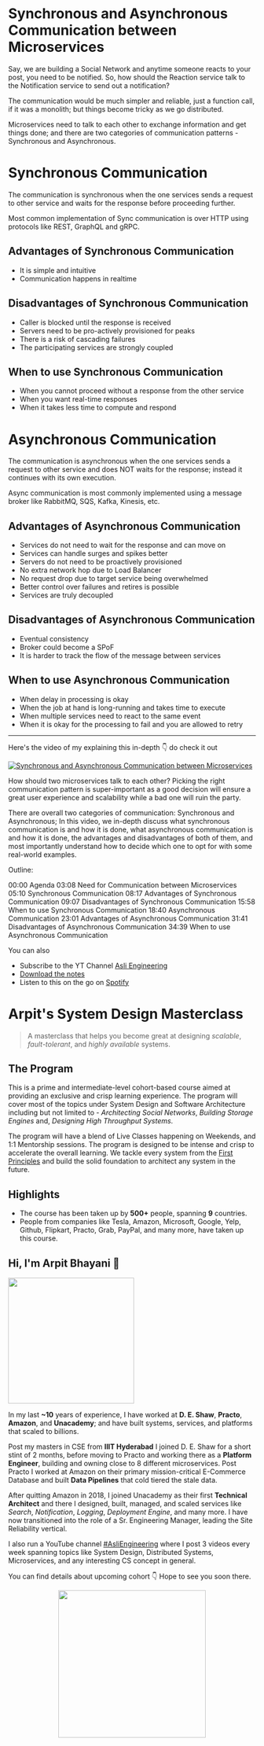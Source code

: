 Synchronous and Asynchronous Communication between Microservices
===


Say, we are building a Social Network and anytime someone reacts to your post, you need to be notified. So, how should the Reaction service talk to the Notification service to send out a notification?

The communication would be much simpler and reliable, just a function call, if it was a monolith; but things become tricky as we go distributed.

Microservices need to talk to each other to exchange information and get things done; and there are two categories of communication patterns - Synchronous and Asynchronous.

# Synchronous Communication

The communication is synchronous when the one services sends a request to other service and waits for the response before proceeding further.

 Most common implementation of Sync communication is over HTTP using protocols like REST, GraphQL and gRPC.

## Advantages of Synchronous Communication

- It is simple and intuitive
- Communication happens in realtime

## Disadvantages of Synchronous Communication

- Caller is blocked until the response is received
- Servers need to be pro-actively provisioned for peaks
- There is a risk of cascading failures
- The participating services are strongly coupled

## When to use Synchronous Communication

- When you cannot proceed without a response from the other service
- When you want real-time responses
- When it takes less time to compute and respond

# Asynchronous Communication

The communication is asynchronous when the one services sends a request to other service and does NOT waits for the response; instead it continues with its own execution.

Async communication is most commonly implemented using a message broker like RabbitMQ, SQS, Kafka, Kinesis, etc.

## Advantages of Asynchronous Communication

- Services do not need to wait for the response and can move on
- Services can handle surges and spikes better
- Servers do not need to be proactively provisioned
- No extra network hop due to Load Balancer
- No request drop due to target service being overwhelmed
- Better control over failures and retires is possible
- Services are truly decoupled

## Disadvantages of Asynchronous Communication

- Eventual consistency
- Broker could become a SPoF
- It is harder to track the flow of the message between services

## When to use Asynchronous Communication

- When delay in processing is okay
- When the job at hand is long-running and takes time to execute
- When multiple services need to react to the same event
- When it is okay for the processing to fail and you are allowed to retry
<hr />


<p>Here's the video of my explaining this in-depth 👇‍ do check it out</p>

[![Synchronous and Asynchronous Communication between Microservices](https://i.ytimg.com/vi/ewUw0sUxHI4/mqdefault.jpg)](https://www.youtube.com/watch?v=ewUw0sUxHI4)

How should two microservices talk to each other? Picking the right communication pattern is super-important as a good decision will ensure a great user experience and scalability while a bad one will ruin the party.

There are overall two categories of communication: Synchronous and Asynchronous; In this video, we in-depth discuss what synchronous communication is and how it is done, what asynchronous communication is and how it is done, the advantages and disadvantages of both of them, and most importantly understand how to decide which one to opt for with some real-world examples.

Outline:

00:00 Agenda
03:08 Need for Communication between Microservices
05:10 Synchronous Communication
08:17 Advantages of Synchronous Communication
09:07 Disadvantages of Synchronous Communication
15:58 When to use Synchronous Communication
18:40 Asynchronous Communication
23:01 Advantages of Asynchronous Communication
31:41 Disadvantages of Asynchronous Communication
34:39 When to use Asynchronous Communication

You can also
 - Subscribe to the YT Channel [Asli Engineering](https://youtube.com/c/ArpitBhayani)
 - [Download the notes](https://drive.google.com/file/d/16T1TszFP0yXXxFWAk9wQnzii5JIeo5O2/view?usp=sharing)
 - Listen to this on the go on [Spotify](https://open.spotify.com/show/7qMoamm2iZQrsPVm6IQLoD)

# Arpit's System Design Masterclass

> A masterclass that helps you become great at designing _scalable_, _fault-tolerant_, and _highly available_ systems.

## The Program

This is a prime and intermediate-level cohort-based course aimed at providing an exclusive and crisp learning experience. The program will cover most of the topics under System Design and Software Architecture including but not limited to - _Architecting Social Networks_, _Building Storage Engines_ and, _Designing High Throughput Systems_.

The program will have a blend of Live Classes happening on Weekends, and 1:1 Mentorship sessions. The program is designed to be intense and crisp to accelerate the overall learning. We tackle every system from the [First Principles](https://en.wikipedia.org/wiki/First_principle) and build the solid foundation to architect any system in the future.


## Highlights

 - The course has been taken up by __500+__ people, spanning __9__ countries.
 - People from companies like Tesla, Amazon, Microsoft, Google, Yelp, Github, Flipkart, Practo, Grab, PayPal, and many more, have taken up this course.


## Hi, I'm Arpit Bhayani 👋

<img width="256px" src="https://arpitbhayani.me/static/img/arpit.jpg" />

In my last **~10** years of experience, I have worked at **D. E. Shaw**, **Practo**, **Amazon**, and **Unacademy**; and have built systems, services, and platforms that scaled to billions.

Post my masters in CSE from **IIIT Hyderabad** I joined D. E. Shaw for a short stint of 2 months, before moving to Practo and working there as a **Platform Engineer**, building and owning close to 8 different microservices. Post Practo I worked at Amazon on their primary mission-critical E-Commerce Database and built **Data Pipelines** that cold tiered the stale data.

After quitting Amazon in 2018, I joined Unacademy as their first **Technical Architect** and there I designed, built, managed, and scaled services like _Search_, _Notification_, _Logging_, _Deployment Engine_, and many more. I have now transitioned into the role of a Sr. Engineering Manager, leading the Site Reliability vertical.

I also run a YouTube channel [#AsliEngineering](https://www.youtube.com/c/ArpitBhayani) where I post 3 videos every week spanning topics like System Design, Distributed Systems, Microservices, and any interesting CS concept in general.

You can find details about upcoming cohort 👇‍ Hope to see you soon there.

<center>
<a target="_blank" href="https://arpitbhayani.me/masterclass">
<img src="https://user-images.githubusercontent.com/4745789/137859181-d4499cf4-ce65-4466-8b88-a078ece0f081.PNG" width="300px" />
</a>
</center>
